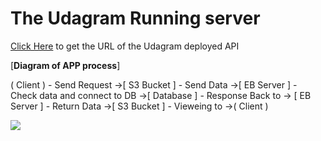 # The Udagram Running server

[Click Here](http://udagram-bucket123987.s3-website-us-east-1.amazonaws.com/) to get the URL of the Udagram deployed API

[__Diagram of APP process__]

( Client ) - Send Request ->[ S3 Bucket ] - Send Data ->[ EB Server ] - Check data and connect to DB ->[ Database ] - Response Back to ->
[ EB Server ] - Return Data ->[ S3 Bucket ] - Vieweing to ->( Client )

[![](https://github.com/Gooda97/udigram/blob/master/Drawings/App-process.drawio)](https://github.com/Gooda97/udigram/blob/master/Drawings/App-process.drawio)

